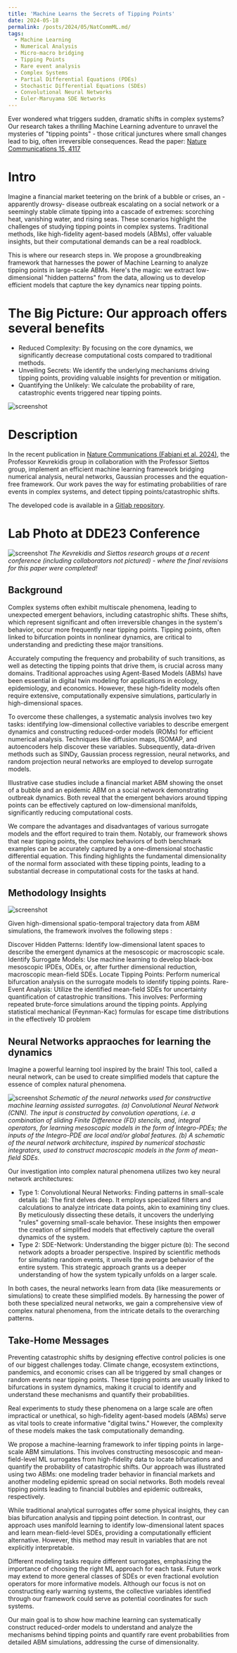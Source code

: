 ```yaml
---
title: 'Machine Learns the Secrets of Tipping Points'
date: 2024-05-18
permalink: /posts/2024/05/NatCommML.md/
tags:
  - Machine Learning
  - Numerical Analysis
  - Micro-macro bridging
  - Tipping Points
  - Rare event analysis
  - Complex Systems
  - Partial Differential Equations (PDEs)
  - Stochastic Differential Equations (SDEs)
  - Convolutional Neural Networks
  - Euler-Maruyama SDE Networks
---
```


Ever wondered what triggers sudden, dramatic shifts in complex systems? Our research takes a thrilling Machine Learning adventure to unravel the mysteries of "tipping points" - those critical junctures where small changes lead to big, often irreversible consequences.
Read the paper: [Nature Communications 15, 4117](https://doi.org/10.1038/s41467-024-48024-7)

Intro
=====
Imagine a financial market teetering on the brink of a bubble or crises,  an - apparently drowsy- disease outbreak escalating on a social network or a seemingly stable climate tipping into a cascade of extremes: scorching heat, vanishing water, and rising seas. These scenarios highlight the challenges of studying tipping points in complex systems. Traditional methods, like high-fidelity agent-based models (ABMs), offer valuable insights, but their computational demands can be a real roadblock.

This is where our research steps in. We propose a groundbreaking framework that harnesses the power of Machine Learning to analyze tipping points in large-scale ABMs. Here's the magic: we extract low-dimensional "hidden patterns" from the data, allowing us to develop efficient models that capture the key dynamics near tipping points.




The Big Picture: Our approach offers several benefits
=====
- Reduced Complexity: By focusing on the core dynamics, we significantly decrease computational costs compared to traditional methods.
- Unveiling Secrets: We identify the underlying mechanisms driving tipping points, providing valuable insights for prevention or mitigation.
- Quantifying the Unlikely: We calculate the probability of rare, catastrophic events triggered near tipping points.

![screenshot](featured_image.jpg)

Description
======
In the recent publication in [Nature Communications (Fabiani et al. 2024)](https://doi.org/10.1038/s41467-024-48024-7), the Professor Kevrekidis group  in collaboration with the Professor Siettos group, implement an efficient machine learning framework bridging numerical analysis, neural networks, Gaussian processes and the equation-free framework.
Our work paves the way for estimating probabilities of rare events in complex systems, and detect tipping points/catastrophic shifts.

The developed code is available in a [Gitlab repository](https://gitlab.com/nicolasevangelou/agent_based).

Lab Photo at DDE23 Conference
======
![screenshot](background_github2.jpg)
_The Kevrekidis and Siettos research groups at a recent conference (including collaborators not pictured) - where the final revisions for this paper were completed!_

Background
-------

Complex systems often exhibit multiscale phenomena, leading to unexpected emergent behaviors, including catastrophic shifts. These shifts, which represent significant and often irreversible changes in the system's behavior, occur more frequently near tipping points. Tipping points, often linked to bifurcation points in nonlinear dynamics, are critical to understanding and predicting these major transitions.

Accurately computing the frequency and probability of such transitions, as well as detecting the tipping points that drive them, is crucial across many domains. Traditional approaches using Agent-Based Models (ABMs) have been essential in digital twin modeling for applications in ecology, epidemiology, and economics. However, these high-fidelity models often require extensive, computationally expensive simulations, particularly in high-dimensional spaces.

To overcome these challenges, a systematic analysis involves two key tasks: identifying low-dimensional collective variables to describe emergent dynamics and constructing reduced-order models (ROMs) for efficient numerical analysis. Techniques like diffusion maps, ISOMAP, and autoencoders help discover these variables. Subsequently, data-driven methods such as SINDy, Gaussian process regression, neural networks, and random projection neural networks are employed to develop surrogate models.

Illustrative case studies include a financial market ABM showing the onset of a bubble and an epidemic ABM on a social network demonstrating outbreak dynamics. Both reveal that the emergent behaviors around tipping points can be effectively captured on low-dimensional manifolds, significantly reducing computational costs.

We compare the advantages and disadvantages of various surrogate models and the effort required to train them. Notably, our framework shows that near tipping points, the complex behaviors of both benchmark examples can be accurately captured by a one-dimensional stochastic differential equation. This finding highlights the fundamental dimensionality of the normal form associated with these tipping points, leading to a substantial decrease in computational costs for the tasks at hand.

Methodology Insights
-------
![screenshot](Figure4_ABM_workflow-1.jpg)

Given high-dimensional spatio-temporal trajectory data from ABM simulations, the framework involves the following steps :

Discover Hidden Patterns: Identify low-dimensional latent spaces to describe the emergent dynamics at the mesoscopic or macroscopic scale.
Identify Surrogate Models: Use machine learning to develop black-box mesoscopic IPDEs, ODEs, or, after further dimensional reduction, macroscopic mean-field SDEs.
Locate Tipping Points: Perform numerical bifurcation analysis on the surrogate models to identify tipping points.
Rare-Event Analysis: Utilize the identified mean-field SDEs for uncertainty quantification of catastrophic transitions. This involves:
Performing repeated brute-force simulations around the tipping points.
Applying statistical mechanical (Feynman-Kac) formulas for escape time distributions in the effectively 1D problem


Neural Networks appraoches for learning the dynamics
---------

Imagine a powerful learning tool inspired by the brain! This tool, called a neural network, can be used to create simplified models that capture the essence of complex natural phenomena.

![screenshot](Figure5_NN_schematics.jpg)
_Schematic of the neural networks used for constructive machine learning assisted surrogates. (a) Convolutional Neural Network (CNN). The input is constructed by convolution operations, i.e. a combination of sliding Finite Difference (FD) stencils, and, integral operators, for learning mesoscopic models in the form of Integro-PDEs; the inputs of the Integro-PDE are local and/or global features. (b) A schematic of the neural network architecture, inspired by numerical stochastic integrators, used to construct macroscopic models in the form of mean-field SDEs._

Our investigation into complex natural phenomena utilizes two key neural network architectures:

- Type 1: Convolutional Neural Networks: Finding patterns in small-scale details (a): The first delves deep. It employs specialized filters and calculations to analyze intricate data points, akin to examining tiny clues. By meticulously dissecting these details, it uncovers the underlying "rules" governing small-scale behavior. These insights then empower the creation of simplified models that effectively capture the overall dynamics of the system.
- Type 2: SDE-Network: Understanding the bigger picture (b): The second network adopts a broader perspective. Inspired by scientific methods for simulating random events, it unveils the average behavior of the entire system. This strategic approach grants us a deeper understanding of how the system typically unfolds on a larger scale.

In both cases, the neural networks learn from data (like measurements or simulations) to create these simplified models. By harnessing the power of both these specialized neural networks, we gain a comprehensive view of complex natural phenomena, from the intricate details to the overarching patterns.

Take-Home Messages
---------

Preventing catastrophic shifts by designing effective control policies is one of our biggest challenges today. Climate change, ecosystem extinctions, pandemics, and economic crises can all be triggered by small changes or random events near tipping points. These tipping points are usually linked to bifurcations in system dynamics, making it crucial to identify and understand these mechanisms and quantify their probabilities.

Real experiments to study these phenomena on a large scale are often impractical or unethical, so high-fidelity agent-based models (ABMs) serve as vital tools to create informative "digital twins." However, the complexity of these models makes the task computationally demanding.

We propose a machine-learning framework to infer tipping points in large-scale ABM simulations. This involves constructing mesoscopic and mean-field-level ML surrogates from high-fidelity data to locate bifurcations and quantify the probability of catastrophic shifts. Our approach was illustrated using two ABMs: one modeling trader behavior in financial markets and another modeling epidemic spread on social networks. Both models reveal tipping points leading to financial bubbles and epidemic outbreaks, respectively.

While traditional analytical surrogates offer some physical insights, they can bias bifurcation analysis and tipping point detection. In contrast, our approach uses manifold learning to identify low-dimensional latent spaces and learn mean-field-level SDEs, providing a computationally efficient alternative. However, this method may result in variables that are not explicitly interpretable.

Different modeling tasks require different surrogates, emphasizing the importance of choosing the right ML approach for each task. Future work may extend to more general classes of SDEs or even fractional evolution operators for more informative models. Although our focus is not on constructing early warning systems, the collective variables identified through our framework could serve as potential coordinates for such systems.

Our main goal is to show how machine learning can systematically construct reduced-order models to understand and analyze the mechanisms behind tipping points and quantify rare event probabilities from detailed ABM simulations, addressing the curse of dimensionality.

